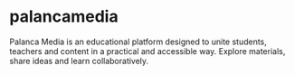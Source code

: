 # palancamedia
Palanca Media is an educational platform designed to unite students, teachers and content in a practical and accessible way. Explore materials, share ideas and learn collaboratively.

